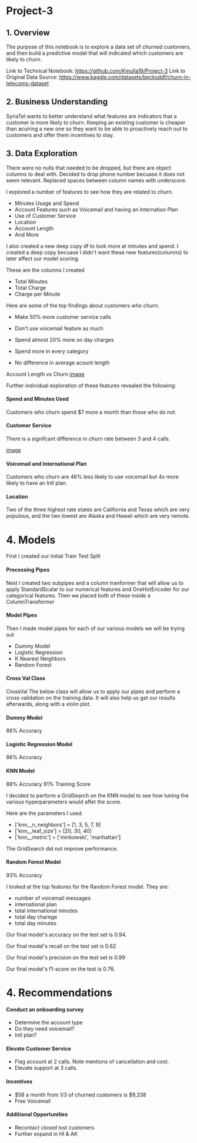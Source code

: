 # Project-3

## 1. Overview
The purpose of this notebook is to explore a data set of churned customers, and then build a predictive 
model that will indicated which customers are likely to churn.

Link to Technical Notebook: https://github.com/Kmulla19/Project-3
Link to Original Data Source: https://www.kaggle.com/datasets/becksddf/churn-in-telecoms-dataset

## 2. Business Understanding
SyriaTel wants to better understand what features are indicators that a customer is more likely to churn. Keeping an existing customer is cheaper than acuiring a new one so they want to be able to proactively reach out to customers and offer them incentives to stay.

## 3. Data Exploration
There were no nulls that needed to be dropped, but there are object columns to deal with. Decided to drop phone number becuase it does not seem relevant. Replaced spaces between column names with underscore.

I explored a number of features to see how they are related to churn.

* Minutes Usage and Spend
* Account Features such as Voicemail and having an Internation Plan
* Use of Customer Service
* Location
* Account Length
* And More

I also created a new deep copy df to look more at minutes and spend. I created a deep copy becuase I didn't want these new features(columns) to later affect our model scoring.

These are the columns I created

* Total Minutes
* Total Charge
* Charge per Minute

Here are some of the top findings about customers who churn:

* Make 50% more customer service calls

* Don't use voicemail feature as much

* Spend almost 20% more on day charges

* Spend more in every category

* No difference in average acount length

Account Length vs Churn [image](https://github.com/Kmulla19/Project-3/blob/main/Images/Account_Length.png)


Further individual exploration of these features revealed the following:

#### Spend and Minutes Used

Customers who churn spend $7 more a month than those who do not.

#### Customer Service

There is a signifcant difference in churn rate between 3 and 4 calls.

[image](https://github.com/Kmulla19/Project-3/blob/main/Images/Customer_Service_calls.png)


#### Voicemail and International Plan

Customers who churn are 46% less likely to use voicemail but 4x more likely to have an Intl plan.

#### Location

Two of the three highest rate states are California and Texas which are very populous, and the two lowest are Alaska and Hawaii which are very remote.


# 4. Models

First I created our initial Train Test Split

#### Processing Pipes

Next I created two subpipes and a column tranformer that will allow us to apply StandardScalar to our numerical features and OneHotEncoder for our categorical features. Then we placed both of these inside a ColumnTransformer

#### Model Pipes

Then I made model pipes for each of our various models we will be trying out

* Dummy Model
* Logistic Regression
* K Nearest Neighbors
* Random Forest

#### Cross Val Class

CrossVal
The below class will allow us to apply our pipes and perform a cross validation on the training data. It will also help us get our results afterwards, along with a violin plot.

#### Dummy Model
86% Accuracy

#### Logistic Regression Model
86% Accuracy

#### KNN Model
88% Accuracy
91% Training Score

I decided to perform a GridSearch on the KNN model to see how tuning the various hyperparameters would affet the score.

Here are the parameters I used.

* ['knn__n_neighbors'] = [1, 3, 5, 7, 9]
* ['knn__leaf_size'] = [20, 30, 40]
* ['knn__metric'] = ['minkowski', 'manhattan']

The GridSearch did not improve performance.

#### Random Forest Model
93% Accuracy

I looked at the top features for the Random Forest model. They are:

* number of voicemail messages
* international plan
* total international minutes
* total day charege
* total day minutes


Our final model's accuracy on the test set is 0.94. 

Our final model's recall on the test set is 0.62 

Our final model's precision on the test set is 0.99 

Our final model's f1-score on the test is 0.76.


# 4. Recommendations

#### Conduct an onboarding survey

* Determine the account type
* Do they need voicemail?
* Intl plan?

#### Elevate Customer Service

* Flag account at 2 calls. Note mentions of cancellation and cost.
* Elevate support at 3 calls.

#### Incentives

* $58 a month from 1/3 of churned customers is $9,338
* Free Voicemail

#### Additional Opportunities

* Recontact closed lost customers
* Further expand in HI & AK

